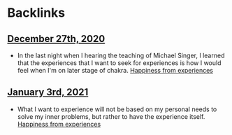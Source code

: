 
# Backlinks
## [December 27th, 2020](<December 27th, 2020.md>)
- In the last night when I hearing the teaching of Michael Singer, I learned that the experiences that I want to seek for experiences is how I would feel when I'm on later stage of chakra. [Happiness from experiences](<Happiness from experiences.md>)

## [January 3rd, 2021](<January 3rd, 2021.md>)
- What I want to experience will not be based on my personal needs to solve my inner problems, but rather to have the experience itself. [Happiness from experiences](<Happiness from experiences.md>)

